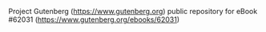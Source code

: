 Project Gutenberg (https://www.gutenberg.org) public repository for
eBook #62031 (https://www.gutenberg.org/ebooks/62031)
